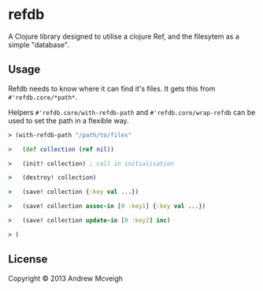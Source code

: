# refdb

A Clojure library designed to utilise a clojure Ref, and the filesytem as a
simple "database".

## Usage

Refdb needs to know where it can find it's files. It gets this from
`#'refdb.core/*path*`.

Helpers `#'refdb.core/with-refdb-path` and `#'refdb.core/wrap-refdb` can be
used to set the path in a flexible way.

```clojure
> (with-refdb-path "/path/to/files"

>   (def collection (ref nil))

>   (init! collection) ; call in initialisation

>   (destroy! collection)

>   (save! collection {:key val ...})

>   (save! collection assoc-in [0 :key1] {:key val ...})

>   (save! collection update-in [0 :key2] inc)

> )
```

## License

Copyright © 2013 Andrew Mcveigh
